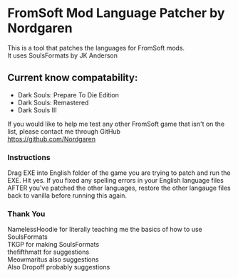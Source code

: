 # FromSoft Mod Language Patcher by Nordgaren
This is a tool that patches the languages for FromSoft mods.  
It uses SoulsFormats by JK Anderson  

## Current know compatability: 
* Dark Souls: Prepare To Die Edition
* Dark Souls: Remastered
* Dark Souls III

If you would like to help me test any other FromSoft game that isn't on the list, please contact me through GitHub  
https://github.com/Nordgaren


### Instructions

Drag EXE into English folder of the game you are trying to patch and run the EXE. Hit yes.
If you fixed any spelling errors in your English language files AFTER you've patched the other languages, restore the other langauge files back to vanilla before running this again.

### Thank You

NamelessHoodie for literally teaching me the basics of how to use SoulsFormats  
TKGP for making SoulsFormats  
thefifthmatt for suggestions  
Meowmaritus also suggestions  
Also Dropoff probably suggestions  
